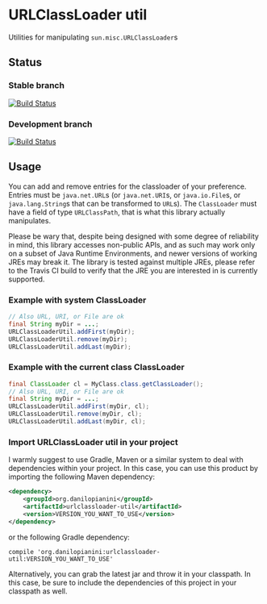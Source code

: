 # URLClassLoader util

Utilities for manipulating `sun.misc.URLClassLoader`s

## Status

### Stable branch

[![Build Status](https://travis-ci.org/DanySK/urlclassloader-util.svg?branch=master)](https://travis-ci.org/DanySK/urlclassloader-util)

### Development branch

[![Build Status](https://travis-ci.org/DanySK/urlclassloader-util.svg?branch=develop)](https://travis-ci.org/DanySK/urlclassloader-util)

## Usage

You can add and remove entries for the classloader of your preference. Entries must be `java.net.URL`s (or `java.net.URI`s, or `java.io.File`s, or `java.lang.String`s that can be transformed to `URL`s). The `ClassLoader` must have a field of type `URLClassPath`, that is what this library actually manipulates.

Please be wary that, despite being designed with some degree of reliability in mind, this library accesses non-public APIs, and as such may work only on a subset of Java Runtime Environments, and newer versions of working JREs may break it.
The library is tested against multiple JREs, please refer to the Travis CI build to verify that the JRE you are interested in is currently supported.

### Example with system ClassLoader
```java
// Also URL, URI, or File are ok
final String myDir = ...;
URLClassLoaderUtil.addFirst(myDir);
URLClassLoaderUtil.remove(myDir);
URLClassLoaderUtil.addLast(myDir);
```

### Example with the current class ClassLoader
```java
final ClassLoader cl = MyClass.class.getClassLoader();
// Also URL, URI, or File are ok
final String myDir = ...;
URLClassLoaderUtil.addFirst(myDir, cl);
URLClassLoaderUtil.remove(myDir, cl);
URLClassLoaderUtil.addLast(myDir, cl);
```

### Import URLClassLoader util in your project

I warmly suggest to use Gradle, Maven or a similar system to deal with dependencies within your project. In this case, you can use this product by importing the following Maven dependency:

```xml
<dependency>
    <groupId>org.danilopianini</groupId>
    <artifactId>urlclassloader-util</artifactId>
    <version>VERSION_YOU_WANT_TO_USE</version>
</dependency>
```

or the following Gradle dependency:

```Gradle
compile 'org.danilopianini:urlclassloader-util:VERSION_YOU_WANT_TO_USE'
```

Alternatively, you can grab the latest jar and throw it in your classpath. In this case, be sure to include the dependencies of this project in your classpath as well.


